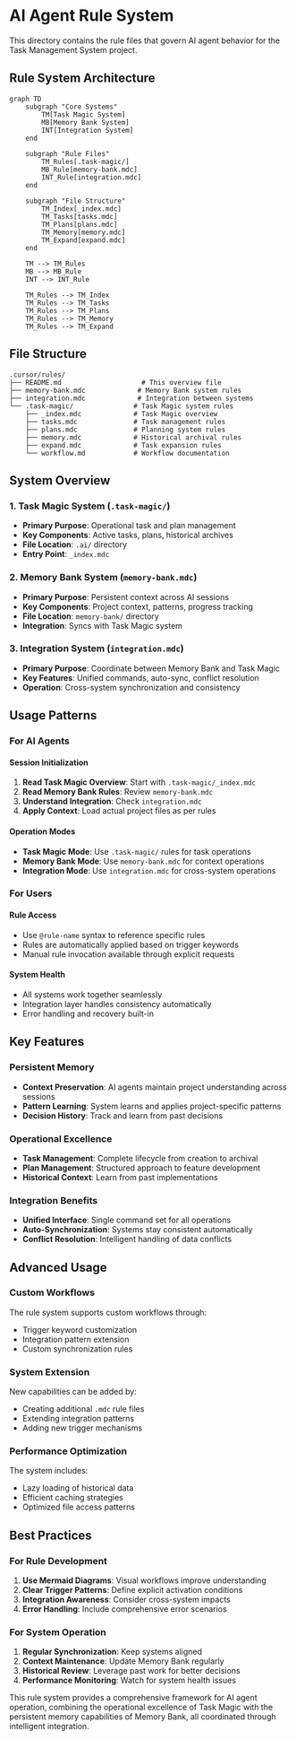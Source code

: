 # AI Agent Rule System

This directory contains the rule files that govern AI agent behavior for the Task Management System project.

## Rule System Architecture

```mermaid
graph TD
    subgraph "Core Systems"
        TM[Task Magic System]
        MB[Memory Bank System]
        INT[Integration System]
    end
    
    subgraph "Rule Files"
        TM_Rules[.task-magic/]
        MB_Rule[memory-bank.mdc]
        INT_Rule[integration.mdc]
    end
    
    subgraph "File Structure"
        TM_Index[_index.mdc]
        TM_Tasks[tasks.mdc]
        TM_Plans[plans.mdc]
        TM_Memory[memory.mdc]
        TM_Expand[expand.mdc]
    end
    
    TM --> TM_Rules
    MB --> MB_Rule
    INT --> INT_Rule
    
    TM_Rules --> TM_Index
    TM_Rules --> TM_Tasks
    TM_Rules --> TM_Plans
    TM_Rules --> TM_Memory
    TM_Rules --> TM_Expand
```

## File Structure

```
.cursor/rules/
├── README.md                    # This overview file
├── memory-bank.mdc             # Memory Bank system rules
├── integration.mdc             # Integration between systems
└── .task-magic/               # Task Magic system rules
    ├── _index.mdc             # Task Magic overview
    ├── tasks.mdc              # Task management rules
    ├── plans.mdc              # Planning system rules
    ├── memory.mdc             # Historical archival rules
    ├── expand.mdc             # Task expansion rules
    └── workflow.md            # Workflow documentation
```

## System Overview

### 1. Task Magic System (`.task-magic/`)
- **Primary Purpose**: Operational task and plan management
- **Key Components**: Active tasks, plans, historical archives
- **File Location**: `.ai/` directory
- **Entry Point**: `_index.mdc`

### 2. Memory Bank System (`memory-bank.mdc`)
- **Primary Purpose**: Persistent context across AI sessions
- **Key Components**: Project context, patterns, progress tracking
- **File Location**: `memory-bank/` directory
- **Integration**: Syncs with Task Magic system

### 3. Integration System (`integration.mdc`)
- **Primary Purpose**: Coordinate between Memory Bank and Task Magic
- **Key Features**: Unified commands, auto-sync, conflict resolution
- **Operation**: Cross-system synchronization and consistency

## Usage Patterns

### For AI Agents

#### Session Initialization
1. **Read Task Magic Overview**: Start with `.task-magic/_index.mdc`
2. **Read Memory Bank Rules**: Review `memory-bank.mdc`
3. **Understand Integration**: Check `integration.mdc`
4. **Apply Context**: Load actual project files as per rules

#### Operation Modes
- **Task Magic Mode**: Use `.task-magic/` rules for task operations
- **Memory Bank Mode**: Use `memory-bank.mdc` for context operations
- **Integration Mode**: Use `integration.mdc` for cross-system operations

### For Users

#### Rule Access
- Use `@rule-name` syntax to reference specific rules
- Rules are automatically applied based on trigger keywords
- Manual rule invocation available through explicit requests

#### System Health
- All systems work together seamlessly
- Integration layer handles consistency automatically
- Error handling and recovery built-in

## Key Features

### Persistent Memory
- **Context Preservation**: AI agents maintain project understanding across sessions
- **Pattern Learning**: System learns and applies project-specific patterns
- **Decision History**: Track and learn from past decisions

### Operational Excellence
- **Task Management**: Complete lifecycle from creation to archival
- **Plan Management**: Structured approach to feature development
- **Historical Context**: Learn from past implementations

### Integration Benefits
- **Unified Interface**: Single command set for all operations
- **Auto-Synchronization**: Systems stay consistent automatically
- **Conflict Resolution**: Intelligent handling of data conflicts

## Advanced Usage

### Custom Workflows
The rule system supports custom workflows through:
- Trigger keyword customization
- Integration pattern extension
- Custom synchronization rules

### System Extension
New capabilities can be added by:
- Creating additional `.mdc` rule files
- Extending integration patterns
- Adding new trigger mechanisms

### Performance Optimization
The system includes:
- Lazy loading of historical data
- Efficient caching strategies
- Optimized file access patterns

## Best Practices

### For Rule Development
1. **Use Mermaid Diagrams**: Visual workflows improve understanding
2. **Clear Trigger Patterns**: Define explicit activation conditions
3. **Integration Awareness**: Consider cross-system impacts
4. **Error Handling**: Include comprehensive error scenarios

### For System Operation
1. **Regular Synchronization**: Keep systems aligned
2. **Context Maintenance**: Update Memory Bank regularly
3. **Historical Review**: Leverage past work for better decisions
4. **Performance Monitoring**: Watch for system health issues

This rule system provides a comprehensive framework for AI agent operation, combining the operational excellence of Task Magic with the persistent memory capabilities of Memory Bank, all coordinated through intelligent integration. 